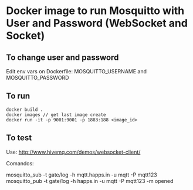 # Docker image to run Mosquitto with User and Password (WebSocket and Socket)

## To change user and password
Edit env vars on Dockerfile: MOSQUITTO_USERNAME and MOSQUITTO_PASSWORD

## To run

```
docker build .
docker images // get last image create
docker run -it -p 9001:9001 -p 1883:188 <image_id>
```

## To test
Use:
http://www.hivemq.com/demos/websocket-client/



Comandos:

mosquitto_sub -t gate/log -h mqtt.happs.in -u mqtt -P mqtt123
mosquitto_pub -t gate/log -h happs.in -u mqtt -P mqtt123 -m opened